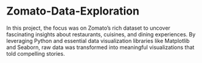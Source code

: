 # Zomato-Data-Exploration
In this project, the focus was on Zomato’s rich dataset to uncover fascinating insights about restaurants, cuisines, and dining experiences. By leveraging Python and essential data visualization libraries like Matplotlib and Seaborn, raw data was transformed into meaningful visualizations that told compelling stories.
